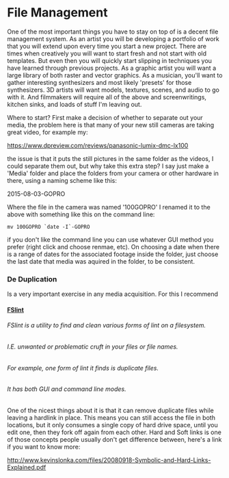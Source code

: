 # File Management

One of the most important things you have to stay on top of is a decent file management system.  As an artist you will be developing a portfolio of work that you will extend upon every time you start a new project.  There are times when creatively you will want to start fresh and not start with old templates.  But even then you will quickly start slipping in techniques you have learned through previous projects.  As a graphic artist you will want a large library of both raster and vector graphics.  As a musician, you'll want to gather interesting synthesizers and most likely 'presets' for those synthesizers.  3D artists will want models, textures, scenes, and audio to go with it.  And filmmakers will require all of the above and screenwritings, kitchen sinks, and loads of stuff I'm leaving out.

Where to start?  First make a decision of whether to separate out your media, the problem here is that many of your new still cameras are taking great video, for example my:

https://www.dpreview.com/reviews/panasonic-lumix-dmc-lx100

the issue is that it puts the still pictures in the same folder as the videos, I could separate them out, but why take this extra step?  I say just make a 'Media' folder and place the folders from your camera or other hardware in there, using a naming scheme like this:

2015-08-03-GOPRO

Where the file in the camera was named '100GOPRO' I renamed it to the above with something like this on the command line:

```
mv 100GOPRO `date -I`-GOPRO
```

if you don't like the command line you can use whatever GUI method you prefer (right click and choose renmae, etc).  On choosing a date when there is a range of dates for the associated footage inside the folder,  just choose the last date that media was aquired in the folder, to be consistent.

### De Duplication

Is a very important exercise in any media acquisition. For this I recommend

#### [FSlint](http://www.pixelbeat.org/fslint/) 

###### FSlint is a utility to find and clean various forms of lint on a filesystem.
###### I.E. unwanted or problematic cruft in your files or file names.
###### For example, one form of lint it finds is duplicate files.
###### It has both GUI and command line modes.

One of the nicest things about it is that it can remove duplicate files while leaving a hardlink in place.  This means you can still access the file in both locations, but it only consumes a single copy of hard drive space, until you edit one, then they fork off again from each other.  Hard and Soft links is one of those concepts people usually don't get difference between,  here's a link if you want to know more:

http://www.kevinslonka.com/files/20080918-Symbolic-and-Hard-Links-Explained.pdf

